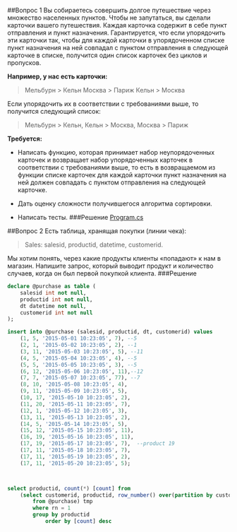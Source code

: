 ##Вопрос 1
Вы собираетесь совершить долгое путешествие через множество населенных пунктов. Чтобы не запутаться, вы сделали карточки вашего путешествия. Каждая карточка содержит в себе пункт отправления и пункт назначения.
Гарантируется, что если упорядочить эти карточки так, чтобы для каждой карточки в упорядоченном списке пункт назначения на ней совпадал с пунктом отправления в следующей карточке в списке, получится один список карточек без циклов и пропусков.

**Например, у нас есть карточки:**
>Мельбурн > Кельн
Москва > Париж
Кельн > Москва

Если упорядочить их в соответствии с требованиями выше, то получится следующий список:
>Мельбурн > Кельн, Кельн > Москва, Москва > Париж

**Требуется:**
+ Написать функцию, которая принимает набор неупорядоченных карточек и возвращает набор упорядоченных карточек в соответствии с требованиями выше, то есть в возвращаемом из функции списке карточек для каждой карточки пункт назначения на ней должен совпадать с пунктом отправления на следующей карточке.

+ Дать оценку сложности получившегося алгоритма сортировки.

+ Написать тесты.
###Решение
[Program.cs](https://github.com/alexf2/MindboxCards/blob/master/MindboxCards/Program.cs)

##Вопрос 2
Есть таблица, хранящая покупки (линии чека):
>Sales: salesid, productid, datetime, customerid.

Мы хотим понять, через какие продукты клиенты «попадают» к нам в магазин. Напишите запрос, который выводит продукт и количество случаев, когда он был первой покупкой клиента.
###Решение
```SQL
declare @purchase as table (
	salesid int not null, 
	productid int not null, 
	dt datetime not null, 
	customerid int not null
);

insert into @purchase (salesid, productid, dt, customerid) values 
	(1, 5, '2015-05-01 10:23:05', 7), --5
	(2, 1, '2015-05-02 10:23:05', 2), --1
	(3, 11, '2015-05-03 10:23:05', 5), --11
	(4, 5, '2015-05-04 10:23:05', 4), --5
	(5, 5, '2015-05-05 10:23:05', 3), --5
	(6, 12, '2015-05-06 10:23:05', 11),--12
	(7, 7, '2015-05-07 10:23:05', 77), --7
	(8, 10, '2015-05-08 10:23:05', 4),
	(9, 11, '2015-05-09 10:23:05', 5),
	(10, 17, '2015-05-10 10:23:05', 2),
	(11, 20, '2015-05-11 10:23:05', 7),
	(12, 1, '2015-05-12 10:23:05', 3),
	(13, 11, '2015-05-13 10:23:05', 2),
	(14, 5, '2015-05-14 10:23:05', 5),
	(15, 12, '2015-05-15 10:23:05', 11),
	(16, 19, '2015-05-16 10:23:05', 11),
	(17, 19, '2015-05-17 10:23:05', 7),  --product 19
	(17, 11, '2015-05-18 10:23:05', 7),
	(17, 11, '2015-05-19 10:23:05', 2),
	(17, 11, '2015-05-20 10:23:05', 5);



select productid, count(*) [count] from
	(select customerid, productid, row_number() over(partition by customerid order by dt) rn 
		from @purchase) tmp
		where rn = 1
		group by productid
			order by [count] desc
```